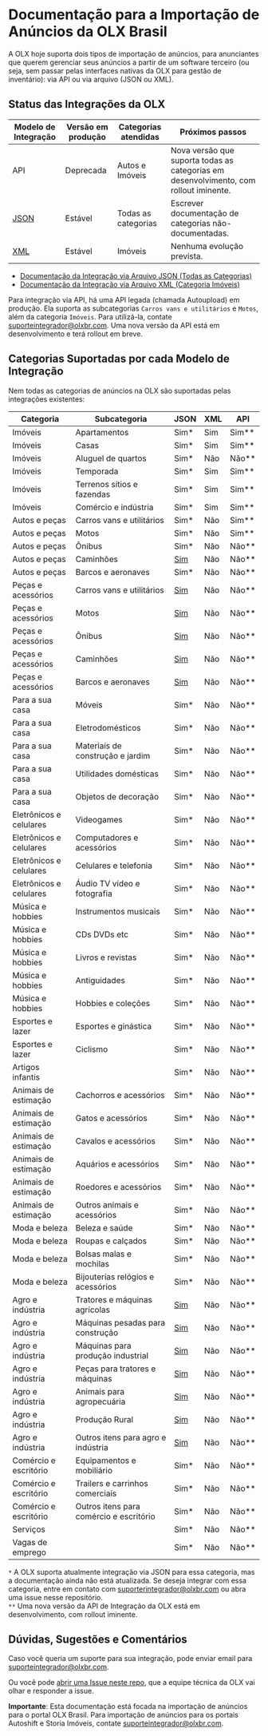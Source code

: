 # Documentação para a Importação de Anúncios da OLX Brasil

A OLX hoje suporta dois tipos de importação de anúncios, para anunciantes que querem gerenciar seus anúncios a partir de um software terceiro (ou seja, sem passar pelas interfaces nativas da OLX para gestão de inventário): via API ou via arquivo (JSON ou XML).


## Status das Integrações da OLX

| Modelo de Integração | Versão em produção | Categorias atendidas | Próximos passos |
|----------------------|----------------------------|----------------------|---------------------------------------------------------------------------------------|
| API | Deprecada | Autos e Imóveis | Nova versão que suporta todas as categorias em desenvolvimento, com rollout iminente. |
| [JSON](https://github.com/olxbr/ad_integration/blob/master/json/readme.md) | Estável | Todas as categorias | Escrever documentação de categorias não-documentadas. |
| [XML](https://github.com/olxbr/ad_integration/blob/master/xml/real_estate/readme.md) | Estável | Imóveis | Nenhuma evolução prevista. |

- [Documentação da Integração via Arquivo JSON (Todas as Categorias)](https://github.com/olxbr/ad_integration/blob/master/docs/json.md)
- [Documentação da Integração via Arquivo XML (Categoria Imóveis)](https://github.com/olxbr/ad_integration/blob/master/docs/xml.md)<br>

Para integração via API, há uma API legada (chamada Autoupload) em produção. Ela suporta as subcategorias `Carros vans e utilitários` e `Motos`, além da categoria `Imóveis`. Para utilizá-la, contate suporteintegrador@olxbr.com. Uma nova versão da API está em desenvolvimento e terá rollout em breve. 

## Categorias Suportadas por cada Modelo de Integração

Nem todas as categorias de anúncios na OLX são suportadas pelas integrações existentes:

| Categoria | Subcategoria | JSON | XML | API |
|-------------------------|-----------------------------------------|------|-----|-----|
| Imóveis | Apartamentos | Sim* | Sim | Sim** |
| Imóveis | Casas | Sim* | Sim | Sim** |
| Imóveis | Aluguel de quartos | Sim* | Não | Não** |
| Imóveis | Temporada | Sim* | Sim | Sim** |
| Imóveis | Terrenos sítios e fazendas | Sim* | Sim | Sim** |
| Imóveis | Comércio e indústria | Sim* | Sim | Sim** |
| Autos e peças | Carros vans e utilitários | Sim* | Não | Sim** |
| Autos e peças | Motos | Sim* | Não | Sim** |
| Autos e peças | Ônibus | Sim* | Não | Não** |
| Autos e peças | Caminhões | [Sim](https://github.com/olxbr/ad_integration/blob/master/json/auto/readme.md) | Não | Não** |
| Autos e peças | Barcos e aeronaves | Sim* | Não | Não** |
| Peças e acessórios | Carros vans e utilitários | [Sim](https://github.com/olxbr/ad_integration/blob/master/json/autoparts/readme.md) | Não | Não** |
| Peças e acessórios | Motos | [Sim](https://github.com/olxbr/ad_integration/blob/master/json/autoparts/readme.md) | Não | Não** |
| Peças e acessórios | Ônibus | [Sim](https://github.com/olxbr/ad_integration/blob/master/json/autoparts/readme.md) | Não | Não** |
| Peças e acessórios | Caminhões | [Sim](https://github.com/olxbr/ad_integration/blob/master/json/autoparts/readme.md) | Não | Não** |
| Peças e acessórios | Barcos e aeronaves | [Sim](https://github.com/olxbr/ad_integration/blob/master/json/autoparts/readme.md) | Não | Não** |
| Para a sua casa | Móveis | Sim* | Não | Não** |
| Para a sua casa | Eletrodomésticos | Sim* | Não | Não** |
| Para a sua casa | Materiais de construção e jardim | Sim* | Não | Não** |
| Para a sua casa | Utilidades domésticas | Sim* | Não | Não** |
| Para a sua casa | Objetos de decoração | Sim* | Não | Não** |
| Eletrônicos e celulares | Videogames | Sim* | Não | Não** |
| Eletrônicos e celulares | Computadores e acessórios | Sim* | Não | Não** |
| Eletrônicos e celulares | Celulares e telefonia | Sim* | Não | Não** |
| Eletrônicos e celulares | Áudio TV vídeo e fotografia | Sim* | Não | Não** |
| Música e hobbies | Instrumentos musicais | Sim* | Não | Não** |
| Música e hobbies | CDs DVDs etc | Sim* | Não | Não** |
| Música e hobbies | Livros e revistas | Sim* | Não | Não** |
| Música e hobbies | Antiguidades | Sim* | Não | Não** |
| Música e hobbies | Hobbies e coleções | Sim* | Não | Não** |
| Esportes e lazer | Esportes e ginástica | Sim* | Não | Não** |
| Esportes e lazer | Ciclismo | Sim* | Não | Não** |
| Artigos infantis |  | Sim* | Não | Não** |
| Animais de estimação | Cachorros e acessórios | Sim* | Não | Não** |
| Animais de estimação | Gatos e acessórios | Sim* | Não | Não** |
| Animais de estimação | Cavalos e acessórios | Sim* | Não | Não** |
| Animais de estimação | Aquários e acessórios | Sim* | Não | Não** |
| Animais de estimação | Roedores e acessórios | Sim* | Não | Não** |
| Animais de estimação | Outros animais e acessórios | Sim* | Não | Não** |
| Moda e beleza | Beleza e saúde | Sim* | Não | Não** |
| Moda e beleza | Roupas e calçados | Sim* | Não | Não** |
| Moda e beleza | Bolsas malas e mochilas | Sim* | Não | Não** |
| Moda e beleza | Bijouterias relógios e acessórios | Sim* | Não | Não** |
| Agro e indústria | Tratores e máquinas agrícolas | [Sim](https://github.com/olxbr/ad_integration/blob/master/json/agro/readme.md) | Não | Não** |
| Agro e indústria | Máquinas pesadas para construção | [Sim](https://github.com/olxbr/ad_integration/blob/master/json/agro/readme.md) | Não | Não** |
| Agro e indústria | Máquinas para produção industrial | [Sim](https://github.com/olxbr/ad_integration/blob/master/json/agro/readme.md) | Não | Não** |
| Agro e indústria | Peças para tratores e máquinas | [Sim](https://github.com/olxbr/ad_integration/blob/master/json/agro/readme.md) | Não | Não** |
| Agro e indústria | Animais para agropecuária | [Sim](https://github.com/olxbr/ad_integration/blob/master/json/agro/readme.md) | Não | Não** |
| Agro e indústria | Produção Rural | [Sim](https://github.com/olxbr/ad_integration/blob/master/json/agro/readme.md) | Não | Não** |
| Agro e indústria | Outros itens para agro e indústria | [Sim](https://github.com/olxbr/ad_integration/blob/master/json/agro/readme.md) | Não | Não** |
| Comércio e escritório | Equipamentos e mobiliário | Sim* | Não | Não** |
| Comércio e escritório | Trailers e carrinhos comerciais | Sim* | Não | Não** |
| Comércio e escritório | Outros itens para comércio e escritório | Sim* | Não | Não** |
| Serviços |  | Sim* | Não | Não** |
| Vagas de emprego |  | Sim* | Não | Não** |

`*` A OLX suporta atualmente integração via JSON para essa categoria, mas a documentação ainda não está atualizada. Se deseja integrar com essa categoria, entre em contato com suporterintegrador@olxbr.com ou abra uma issue nesse repositório.<br>
`**` Uma nova versão da API de Integração da OLX está em desenvolvimento, com rollout iminente.


## Dúvidas, Sugestões e Comentários

Caso você queria um suporte para sua integração, pode enviar email para suporteintegrador@olxbr.com.

Ou você pode [abrir uma Issue neste repo](https://github.com/olxbr/ad_integration/issues), que a equipe técnica da OLX vai olhar e responder a issue.

**Importante**: Esta documentação está focada na importação de anúncios para o portal OLX Brasil. Para importação de anúncios para os portais Autoshift e Storia Imóveis, contate suporteintegrador@olxbr.com.

